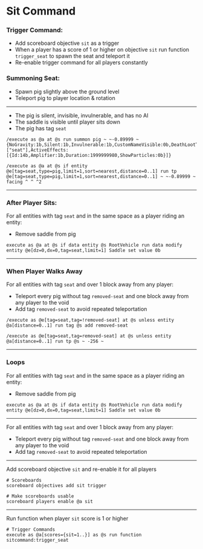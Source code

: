 # Sit Command
### **Trigger Command:**
- Add scoreboard objective `sit` as a trigger
- When a player has a score of 1 or higher on objective `sit` run function `trigger_seat` to spawn the seat and teleport it
- Re-enable trigger command for all players constantly

### **Summoning Seat:**  
- Spawn pig slightly above the ground level
- Teleport pig to player location & rotation
---
- The pig is silent, invisible, invulnerable, and has no AI
- The saddle is visible until player sits down
- The pig has tag `seat`
```
/execute as @a at @s run summon pig ~ ~-0.89999 ~ {NoGravity:1b,Silent:1b,Invulnerable:1b,CustomNameVisible:0b,DeathLootTable:"/",NoAI:1b,Saddle:1b,Tags:["seat"],ActiveEffects:[{Id:14b,Amplifier:1b,Duration:1999999980,ShowParticles:0b}]}
```
```
/execute as @a at @s if entity @e[tag=seat,type=pig,limit=1,sort=nearest,distance=0..1] run tp @e[tag=seat,type=pig,limit=1,sort=nearest,distance=0..1] ~ ~-0.89999 ~ facing ^ ^ ^2
```
---
### **After Player Sits:**  
For all entities with tag `seat` and in the same space as a player riding an entity:
- Remove saddle from pig
```
execute as @a at @s if data entity @s RootVehicle run data modify entity @e[dz=0,dx=0,tag=seat,limit=1] Saddle set value 0b
```
---
### **When Player Walks Away**  
For all entities with tag `seat` and over 1 block away from any player:
- Teleport every pig without tag `removed-seat` and one block away from any player to the void
- Add tag `removed-seat` to avoid repeated teleportation
```
/execute as @e[tag=seat,tag=!removed-seat] at @s unless entity @a[distance=0..1] run tag @s add removed-seat
```
```
/execute as @e[tag=seat,tag=removed-seat] at @s unless entity @a[distance=0..1] run tp @s ~ -256 ~
```
---
### Loops
For all entities with tag `seat` and in the same space as a player riding an entity:
- Remove saddle from pig
```
execute as @a at @s if data entity @s RootVehicle run data modify entity @e[dz=0,dx=0,tag=seat,limit=1] Saddle set value 0b
```
---
For all entities with tag `seat` and over 1 block away from any player:
- Teleport every pig without tag `removed-seat` and one block away from any player to the void
- Add tag `removed-seat` to avoid repeated teleportation
---
Add scoreboard objective `sit` and re-enable it for all players
```
# Scoreboards
scoreboard objectives add sit trigger

# Make scoreboards usable
scoreboard players enable @a sit
```
---
Run function when player `sit` score is 1 or higher
```
# Trigger Commands
execute as @a[scores={sit=1..}] as @s run function sitcommand:trigger_seat
```